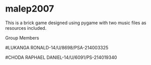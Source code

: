 # malep2007
This is a brick game designed using pygame with two music files as resources included.

Group Members

#LUKANGA RONALD-14/U/8698/PSA-214003325

#CHODA RAPHAEL DANIEL-14/U/6091/PS-214019340
